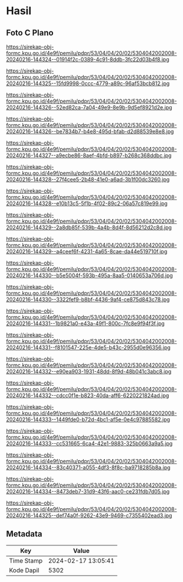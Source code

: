 # Hasil

## Foto C Plano

https://sirekap-obj-formc.kpu.go.id/4e9f/pemilu/pdpr/53/04/04/20/02/5304042002008-20240216-144324--01914f2c-0389-4c91-8ddb-3fc22d03b4f8.jpg

https://sirekap-obj-formc.kpu.go.id/4e9f/pemilu/pdpr/53/04/04/20/02/5304042002008-20240216-144325--15fd9998-0ccc-4779-a89c-96af53bcb812.jpg

https://sirekap-obj-formc.kpu.go.id/4e9f/pemilu/pdpr/53/04/04/20/02/5304042002008-20240216-144326--52ed82ca-7a04-49e9-8e9b-9d5ef8921d2e.jpg

https://sirekap-obj-formc.kpu.go.id/4e9f/pemilu/pdpr/53/04/04/20/02/5304042002008-20240216-144326--be7834b7-b4e8-495d-bfab-d2d88539e8e8.jpg

https://sirekap-obj-formc.kpu.go.id/4e9f/pemilu/pdpr/53/04/04/20/02/5304042002008-20240216-144327--a9ecbe86-8aef-4bfd-b897-b268c368ddbc.jpg

https://sirekap-obj-formc.kpu.go.id/4e9f/pemilu/pdpr/53/04/04/20/02/5304042002008-20240216-144328--27f4cee5-2b48-41e0-a6ad-3b1f00dc3260.jpg

https://sirekap-obj-formc.kpu.go.id/4e9f/pemilu/pdpr/53/04/04/20/02/5304042002008-20240216-144328--e10b13c5-5f1b-4f02-89c2-06a57c819e99.jpg

https://sirekap-obj-formc.kpu.go.id/4e9f/pemilu/pdpr/53/04/04/20/02/5304042002008-20240216-144329--2a8db85f-539b-4a4b-8d4f-8d56212d2c8d.jpg

https://sirekap-obj-formc.kpu.go.id/4e9f/pemilu/pdpr/53/04/04/20/02/5304042002008-20240216-144329--a4ceef6f-4231-4a65-8cae-da44e519710f.jpg

https://sirekap-obj-formc.kpu.go.id/4e9f/pemilu/pdpr/53/04/04/20/02/5304042002008-20240216-144330--b5e5004f-593b-495a-8aa5-0140653a706d.jpg

https://sirekap-obj-formc.kpu.go.id/4e9f/pemilu/pdpr/53/04/04/20/02/5304042002008-20240216-144330--3322fef9-b8bf-4436-9af4-ce875d843c78.jpg

https://sirekap-obj-formc.kpu.go.id/4e9f/pemilu/pdpr/53/04/04/20/02/5304042002008-20240216-144331--1b9821a0-e43a-49f1-800c-7fc8e9f94f3f.jpg

https://sirekap-obj-formc.kpu.go.id/4e9f/pemilu/pdpr/53/04/04/20/02/5304042002008-20240216-144331--f8101547-225e-4de5-b43c-2955d0e96356.jpg

https://sirekap-obj-formc.kpu.go.id/4e9f/pemilu/pdpr/53/04/04/20/02/5304042002008-20240216-144332--e90ea903-1931-48dd-8f9d-48b041c3abc8.jpg

https://sirekap-obj-formc.kpu.go.id/4e9f/pemilu/pdpr/53/04/04/20/02/5304042002008-20240216-144332--cdcc0f1e-b823-40da-aff6-6220221824ad.jpg

https://sirekap-obj-formc.kpu.go.id/4e9f/pemilu/pdpr/53/04/04/20/02/5304042002008-20240216-144333--1449fde0-b72d-4bc1-af5e-0e4c97885582.jpg

https://sirekap-obj-formc.kpu.go.id/4e9f/pemilu/pdpr/53/04/04/20/02/5304042002008-20240216-144333--cc531665-6ca4-42e1-9883-325b0663a9a5.jpg

https://sirekap-obj-formc.kpu.go.id/4e9f/pemilu/pdpr/53/04/04/20/02/5304042002008-20240216-144334--83c40371-a055-4df3-8f8c-ba9718285b8a.jpg

https://sirekap-obj-formc.kpu.go.id/4e9f/pemilu/pdpr/53/04/04/20/02/5304042002008-20240216-144334--8473deb7-31d9-43f6-aac0-ce231fdb7d05.jpg

https://sirekap-obj-formc.kpu.go.id/4e9f/pemilu/pdpr/53/04/04/20/02/5304042002008-20240216-144325--def74a0f-9262-43e9-9469-c7355402ead3.jpg


## Metadata

| Key        | Value               |
| ---------- | ------------------- |
| Time Stamp | 2024-02-17 13:05:41 |
| Kode Dapil | 5302                |



